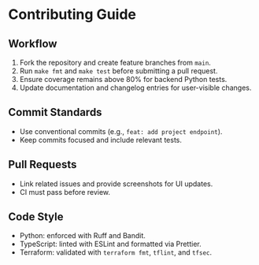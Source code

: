 # Contributing Guide

## Workflow
1. Fork the repository and create feature branches from `main`.
2. Run `make fmt` and `make test` before submitting a pull request.
3. Ensure coverage remains above 80% for backend Python tests.
4. Update documentation and changelog entries for user-visible changes.

## Commit Standards
- Use conventional commits (e.g., `feat: add project endpoint`).
- Keep commits focused and include relevant tests.

## Pull Requests
- Link related issues and provide screenshots for UI updates.
- CI must pass before review.

## Code Style
- Python: enforced with Ruff and Bandit.
- TypeScript: linted with ESLint and formatted via Prettier.
- Terraform: validated with `terraform fmt`, `tflint`, and `tfsec`.
